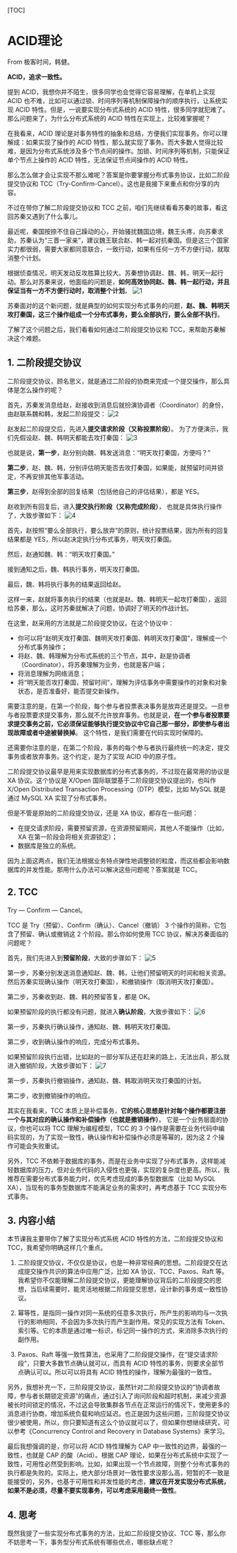 [TOC]

# ACID理论

From 极客时间，韩健。

**ACID，追求一致性。**

提到 ACID，我想你并不陌生，很多同学也会觉得它容易理解，在单机上实现 ACID 也不难，比如可以通过锁、时间序列等机制保障操作的顺序执行，让系统实现 ACID 特性。但是，一说要实现分布式系统的 ACID 特性，很多同学就犯难了。那么问题来了，为什么分布式系统的 ACID 特性在实现上，比较难掌握呢？

在我看来，ACID 理论是对事务特性的抽象和总结，方便我们实现事务。你可以理解成：如果实现了操作的 ACID 特性，那么就实现了事务。而大多数人觉得比较难，是因为分布式系统涉及多个节点间的操作。加锁、时间序列等机制，只能保证单个节点上操作的 ACID 特性，无法保证节点间操作的 ACID 特性。

那么怎么做才会让实现不那么难呢？答案是你要掌握分布式事务协议，比如二阶段提交协议和 TCC（Try-Confirm-Cancel）。这也是我接下来重点和你分享的内容。

不过在带你了解二阶段提交协议和 TCC 之前，咱们先继续看看苏秦的故事，看这回苏秦又遇到了什么事儿。

最近呢，秦国按捺不住自己躁动的心，开始骚扰魏国边境，魏王头疼，向苏秦求助，苏秦认为“三晋一家亲”，建议魏王联合赵、韩一起对抗秦国。但是这三个国家实力都很弱，需要大家都同意联合，一致行动，如果有任何一方不方便行动，就取消整个计划。

根据侦查情况，明天发动反攻胜算比较大。苏秦想协调赵、魏、韩，明天一起行动。那么对苏秦来说，他面临的问题是，**如何高效协同赵、魏、韩一起行动，并且保证当有一方不方便行动时，取消整个计划**。
![1](./images/1.jpg)

苏秦面对的这个新问题，就是典型的如何实现分布式事务的问题，**赵、魏、韩明天攻打秦国，这三个操作组成一个分布式事务，要么全部执行，要么全部不执行**。

了解了这个问题之后，我们看看如何通过二阶段提交协议和 TCC，来帮助苏秦解决这个难题。

## 1. 二阶段提交协议

二阶段提交协议，顾名思义，就是通过二阶段的协商来完成一个提交操作，那么具体是怎么操作的呢？

首先，苏秦发消息给赵，赵接收到消息后就扮演协调者（Coordinator）的身份，由赵联系魏和韩，发起二阶段提交：
![2](./images/2.jpg)

赵发起二阶段提交后，先进入**提交请求阶段（又称投票阶段）**。 为了方便演示，我们先假设赵、魏、韩明天都能去攻打秦国：
![3](./images/3.jpg)

也就是说，**第一步**，赵分别向魏、韩发送消息：“明天攻打秦国，方便吗？”

**第二步**，赵、魏、韩，分别评估明天能否去攻打秦国，如果能，就预留时间并锁定，不再安排其他军事活动。

**第三步**，赵得到全部的回复结果（包括他自己的评估结果），都是 YES。

赵收到所有回复后，进入**提交执行阶段（又称完成阶段）**， 也就是具体执行操作了，大致步骤如下：
![4](./images/4.jpg)

首先，赵按照“要么全部执行，要么放弃”的原则，统计投票结果，因为所有的回复结果都是 YES，所以赵决定执行分布式事务，明天攻打秦国。

然后，赵通知魏、韩：“明天攻打秦国。”

接到通知之后，魏、韩执行事务，明天攻打秦国。

最后，魏、韩将执行事务的结果返回给赵。

这样一来，赵就将事务执行的结果（也就是赵、魏、韩明天一起攻打秦国），返回给苏秦，那么，这时苏秦就解决了问题，协调好了明天的作战计划。

在这里，赵采用的方法就是二阶段提交协议。在这个协议中：

- 你可以将“赵明天攻打秦国、魏明天攻打秦国、韩明天攻打秦国”，理解成一个分布式事务操作；
- 将赵、魏、韩理解为分布式系统的三个节点，其中，赵是协调者（Coordinator），将苏秦理解为业务，也就是客户端；
- 将消息理解为网络消息；
- 将“明天能否攻打秦国，预留时间”，理解为评估事务中需要操作的对象和对象状态，是否准备好，能否提交新操作。

需要注意的是，在第一个阶段，每个参与者投票表决事务是放弃还是提交。一旦参与者投票要求提交事务，那么就不允许放弃事务。也就是说，**在一个参与者投票要求提交事务之前，它必须保证能够执行提交协议中它自己那一部分，即使参与者出现故障或者中途被替换掉**。 这个特性，是我们需要在代码实现时保障的。

还需要你注意的是，在第二个阶段，事务的每个参与者执行最终统一的决定，提交事务或者放弃事务。这个约定，是为了实现 ACID 中的原子性。

二阶段提交协议最早是用来实现数据库的分布式事务的，不过现在最常用的协议是 XA 协议。这个协议是 X/Open 国际联盟基于二阶段提交协议提出的，也叫作 X/Open Distributed Transaction Processing（DTP）模型，比如 MySQL 就是通过 MySQL XA 实现了分布式事务。

但是不管是原始的二阶段提交协议，还是 XA 协议，都存在一些问题：

- 在提交请求阶段，需要预留资源，在资源预留期间，其他人不能操作（比如，XA 在第一阶段会将相关资源锁定）；
- 数据库是独立的系统。

因为上面这两点，我们无法根据业务特点弹性地调整锁的粒度，而这些都会影响数据库的并发性能。那用什么办法可以解决这些问题呢？答案就是 TCC。

## 2. TCC

Try — Confirm — Cancel。

TCC 是 Try（预留）、Confirm（确认）、Cancel（撤销） 3 个操作的简称，它包含了预留、确认或撤销这 2 个阶段。那么你如何使用 TCC 协议，解决苏秦面临的问题呢？

首先，我们先进入到**预留阶段**，大致的步骤如下：
![5](./images/5.jpg)

第一步，苏秦分别发送消息通知赵、魏、韩，让他们预留明天的时间和相关资源。然后苏秦实现确认操作（明天攻打秦国），和撤销操作（取消明天攻打秦国）。

第二步，苏秦收到赵、魏、韩的预留答复，都是 OK。

如果预留阶段的执行都没有问题，就进入**确认阶段**，大致步骤如下：
![6](./images/6.jpg)

第一步，苏秦执行确认操作，通知赵、魏、韩明天攻打秦国。

第二步，收到确认操作的响应，完成分布式事务。

如果预留阶段执行出错，比如赵的一部分军队还在赶来的路上，无法出兵，那么就进入撤销阶段，大致步骤如下：
![7](./images/7.jpg)

第一步，苏秦执行撤销操作，通知赵、魏、韩取消明天攻打秦国的计划。

第二步，收到撤销操作的响应。

其实在我看来，TCC 本质上是补偿事务，**它的核心思想是针对每个操作都要注册一个与其对应的确认操作和补偿操作（也就是撤销操作）**。 它是一个业务层面的协议，你也可以将 TCC 理解为编程模型，TCC 的 3 个操作是需要在业务代码中编码实现的，为了实现一致性，确认操作和补偿操作必须是等幂的，因为这 2 个操作可能会失败重试。

另外，TCC 不依赖于数据库的事务，而是在业务中实现了分布式事务，这样能减轻数据库的压力，但对业务代码的入侵性也更强，实现的复杂度也更高。所以，我推荐在需要分布式事务能力时，优先考虑现成的事务型数据库（比如 MySQL XA），当现有的事务型数据库不能满足业务的需求时，再考虑基于 TCC 实现分布式事务。

## 3. 内容小结

本节课我主要带你了解了实现分布式系统 ACID 特性的方法，二阶段提交协议和 TCC，我希望你明确这样几个重点。

1. 二阶段提交协议，不仅仅是协议，也是一种非常经典的思想。二阶段提交在达成提交操作共识的算法中应用广泛，比如 XA 协议、TCC、Paxos、Raft 等。我希望你不仅能理解二阶段提交协议，更能理解协议背后的二阶段提交的思想，当后续需要时，能灵活地根据二阶段提交思想，设计新的事务或一致性协议。

2. 幂等性，是指同一操作对同一系统的任意多次执行，所产生的影响均与一次执行的影响相同，不会因为多次执行而产生副作用。常见的实现方法有 Token、索引等。它的本质是通过唯一标识，标记同一操作的方式，来消除多次执行的副作用。

3. Paxos、Raft 等强一致性算法，也采用了二阶段提交操作，在“提交请求阶段”，只要大多数节点确认就可以，而具有 ACID 特性的事务，则要求全部节点确认可以。所以可以将具有 ACID 特性的操作，理解为最强的一致性。

另外，我想补充一下，三阶段提交协议，虽然针对二阶段提交协议的“协调者故障，参与者长期锁定资源”的痛点，通过引入了询问阶段和超时机制，来减少资源被长时间锁定的情况，不过这会导致集群各节点在正常运行的情况下，使用更多的消息进行协商，增加系统负载和响应延迟。也正是因为这些问题，三阶段提交协议很少被使用，所以，你只要知道有这么个协议就可以了，但如果你想继续研究，可以参考《Concurrency Control and Recovery in Database Systems》来学习。

最后我想强调的是，你可以将 ACID 特性理解为 CAP 中一致性的边界，最强的一致性，也就是 CAP 的酸（Acid）。根据 CAP 理论，如果在分布式系统中实现了一致性，可用性必然受到影响。比如，如果出现一个节点故障，则整个分布式事务的执行都是失败的。实际上，绝大部分场景对一致性要求没那么高，短暂的不一致是能接受的，另外，也基于可用性和并发性能的考虑，**建议在开发实现分布式系统，如果不是必须，尽量不要实现事务，可以考虑采用最终一致性**。

## 4. 思考

既然我提了一些实现分布式事务的方法，比如二阶段提交协议、TCC 等，那么你不妨思考一下，事务型分布式系统有哪些优点，哪些缺点呢？
